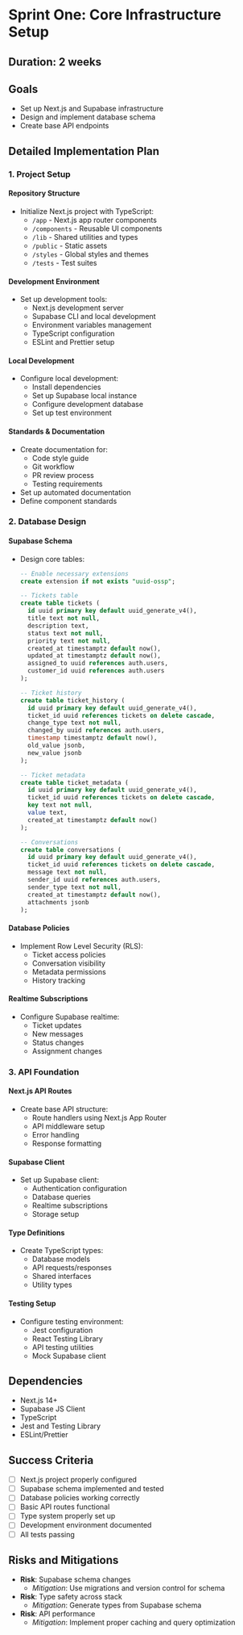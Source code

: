 # Sprint One: Core Infrastructure Setup

## Duration: 2 weeks

## Goals
- Set up Next.js and Supabase infrastructure
- Design and implement database schema
- Create base API endpoints

## Detailed Implementation Plan

### 1. Project Setup

#### Repository Structure
- Initialize Next.js project with TypeScript:
  - `/app` - Next.js app router components
  - `/components` - Reusable UI components
  - `/lib` - Shared utilities and types
  - `/public` - Static assets
  - `/styles` - Global styles and themes
  - `/tests` - Test suites

#### Development Environment
- Set up development tools:
  - Next.js development server
  - Supabase CLI and local development
  - Environment variables management
  - TypeScript configuration
  - ESLint and Prettier setup

#### Local Development
- Configure local development:
  - Install dependencies
  - Set up Supabase local instance
  - Configure development database
  - Set up test environment

#### Standards & Documentation
- Create documentation for:
  - Code style guide
  - Git workflow
  - PR review process
  - Testing requirements
- Set up automated documentation
- Define component standards

### 2. Database Design

#### Supabase Schema
- Design core tables:
  ```sql
  -- Enable necessary extensions
  create extension if not exists "uuid-ossp";

  -- Tickets table
  create table tickets (
    id uuid primary key default uuid_generate_v4(),
    title text not null,
    description text,
    status text not null,
    priority text not null,
    created_at timestamptz default now(),
    updated_at timestamptz default now(),
    assigned_to uuid references auth.users,
    customer_id uuid references auth.users
  );

  -- Ticket history
  create table ticket_history (
    id uuid primary key default uuid_generate_v4(),
    ticket_id uuid references tickets on delete cascade,
    change_type text not null,
    changed_by uuid references auth.users,
    timestamp timestamptz default now(),
    old_value jsonb,
    new_value jsonb
  );

  -- Ticket metadata
  create table ticket_metadata (
    id uuid primary key default uuid_generate_v4(),
    ticket_id uuid references tickets on delete cascade,
    key text not null,
    value text,
    created_at timestamptz default now()
  );

  -- Conversations
  create table conversations (
    id uuid primary key default uuid_generate_v4(),
    ticket_id uuid references tickets on delete cascade,
    message text not null,
    sender_id uuid references auth.users,
    sender_type text not null,
    created_at timestamptz default now(),
    attachments jsonb
  );
  ```

#### Database Policies
- Implement Row Level Security (RLS):
  - Ticket access policies
  - Conversation visibility
  - Metadata permissions
  - History tracking

#### Realtime Subscriptions
- Configure Supabase realtime:
  - Ticket updates
  - New messages
  - Status changes
  - Assignment changes

### 3. API Foundation

#### Next.js API Routes
- Create base API structure:
  - Route handlers using Next.js App Router
  - API middleware setup
  - Error handling
  - Response formatting

#### Supabase Client
- Set up Supabase client:
  - Authentication configuration
  - Database queries
  - Realtime subscriptions
  - Storage setup

#### Type Definitions
- Create TypeScript types:
  - Database models
  - API requests/responses
  - Shared interfaces
  - Utility types

#### Testing Setup
- Configure testing environment:
  - Jest configuration
  - React Testing Library
  - API testing utilities
  - Mock Supabase client

## Dependencies
- Next.js 14+
- Supabase JS Client
- TypeScript
- Jest and Testing Library
- ESLint/Prettier

## Success Criteria
- [ ] Next.js project properly configured
- [ ] Supabase schema implemented and tested
- [ ] Database policies working correctly
- [ ] Basic API routes functional
- [ ] Type system properly set up
- [ ] Development environment documented
- [ ] All tests passing

## Risks and Mitigations
- **Risk**: Supabase schema changes
  - *Mitigation*: Use migrations and version control for schema
- **Risk**: Type safety across stack
  - *Mitigation*: Generate types from Supabase schema
- **Risk**: API performance
  - *Mitigation*: Implement proper caching and query optimization 
